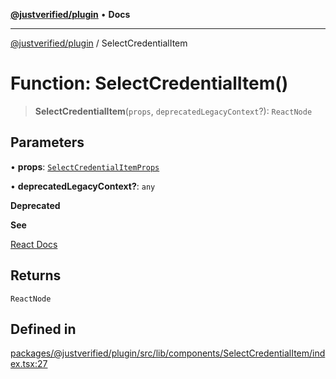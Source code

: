 [**@justverified/plugin**](../README.md) • **Docs**

***

[@justverified/plugin](../globals.md) / SelectCredentialItem

# Function: SelectCredentialItem()

> **SelectCredentialItem**(`props`, `deprecatedLegacyContext`?): `ReactNode`

## Parameters

• **props**: [`SelectCredentialItemProps`](../interfaces/SelectCredentialItemProps.md)

• **deprecatedLegacyContext?**: `any`

**Deprecated**

**See**

[React Docs](https://legacy.reactjs.org/docs/legacy-context.html#referencing-context-in-lifecycle-methods)

## Returns

`ReactNode`

## Defined in

[packages/@justverified/plugin/src/lib/components/SelectCredentialItem/index.tsx:27](https://github.com/JustaName-id/JustaName-sdk/blob/dc845c10af242e3ca87d95ef392516ac0bfa8b95/packages/@justverified/plugin/src/lib/components/SelectCredentialItem/index.tsx#L27)
